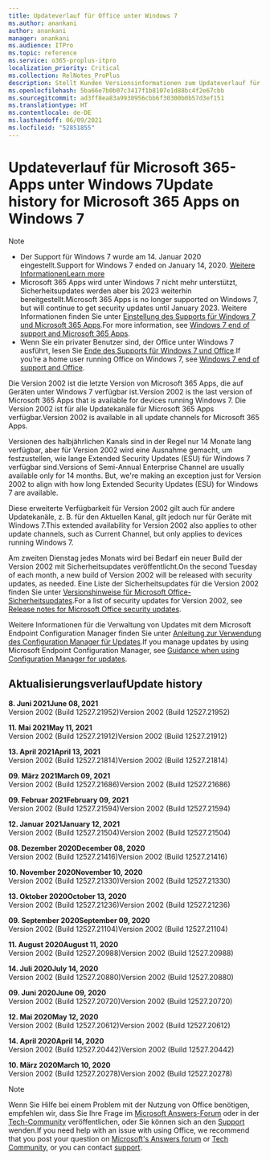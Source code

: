 ```yaml
---
title: Updateverlauf für Office unter Windows 7
ms.author: anankani
author: anankani
manager: anankani
ms.audience: ITPro
ms.topic: reference
ms.service: o365-proplus-itpro
localization_priority: Critical
ms.collection: RelNotes_ProPlus
description: Stellt Kunden Versionsinformationen zum Updateverlauf für Microsoft 365-Apps für Windows 7 bereit.
ms.openlocfilehash: 5ba66e7b0b07c3417f1b8107e1d88bc4f2e67cbb
ms.sourcegitcommit: ad3ff8ea83a9930956cbb6f30300b0b57d3ef151
ms.translationtype: HT
ms.contentlocale: de-DE
ms.lasthandoff: 06/09/2021
ms.locfileid: "52851855"
---
```

# <a name="update-history-for-microsoft-365-apps-on-windows-7"></a><span data-ttu-id="8f845-103">Updateverlauf für Microsoft 365-Apps unter Windows 7</span><span class="sxs-lookup"><span data-stu-id="8f845-103">Update history for Microsoft 365 Apps on Windows 7</span></span> 

 > [!NOTE]
>
>- <span data-ttu-id="8f845-104">Der Support für Windows 7 wurde am 14. Januar 2020 eingestellt.</span><span class="sxs-lookup"><span data-stu-id="8f845-104">Support for Windows 7 ended on January 14, 2020.</span></span> [<span data-ttu-id="8f845-105">Weitere Informationen</span><span class="sxs-lookup"><span data-stu-id="8f845-105">Learn more</span></span>](https://www.microsoft.com/microsoft-365/windows/end-of-windows-7-support)
>- <span data-ttu-id="8f845-106">Microsoft 365 Apps wird unter Windows 7 nicht mehr unterstützt, Sicherheitsupdates werden aber bis 2023 weiterhin bereitgestellt.</span><span class="sxs-lookup"><span data-stu-id="8f845-106">Microsoft 365 Apps is no longer supported on Windows 7, but will continue to get security updates until January 2023.</span></span> <span data-ttu-id="8f845-107">Weitere Informationen finden Sie unter [Einstellung des Supports für Windows 7 und Microsoft 365 Apps](/DeployOffice/endofsupport/windows-7-support).</span><span class="sxs-lookup"><span data-stu-id="8f845-107">For more information, see [Windows 7 end of support and Microsoft 365 Apps](/DeployOffice/endofsupport/windows-7-support).</span></span>
>- <span data-ttu-id="8f845-108">Wenn Sie ein privater Benutzer sind, der Office unter Windows 7 ausführt, lesen Sie [Ende des Supports für Windows 7 und Office](https://support.microsoft.com/office/78f20fab-b57b-44d7-8368-06a8493f3cb9).</span><span class="sxs-lookup"><span data-stu-id="8f845-108">If you’re a home user running Office on Windows 7, see [Windows 7 end of support and Office](https://support.microsoft.com/office/78f20fab-b57b-44d7-8368-06a8493f3cb9).</span></span>

<span data-ttu-id="8f845-109">Die Version 2002 ist die letzte Version von Microsoft 365 Apps, die auf Geräten unter Windows 7 verfügbar ist.</span><span class="sxs-lookup"><span data-stu-id="8f845-109">Version 2002 is the last version of Microsoft 365 Apps that is available for devices running Windows 7.</span></span> <span data-ttu-id="8f845-110">Die Version 2002 ist für alle Updatekanäle für Microsoft 365 Apps verfügbar.</span><span class="sxs-lookup"><span data-stu-id="8f845-110">Version 2002 is available in all update channels for Microsoft 365 Apps.</span></span>

<span data-ttu-id="8f845-p104">Versionen des halbjährlichen Kanals sind in der Regel nur 14 Monate lang verfügbar, aber für Version 2002 wird eine Ausnahme gemacht, um festzustellen, wie lange Extended Security Updates (ESU) für Windows 7 verfügbar sind.</span><span class="sxs-lookup"><span data-stu-id="8f845-p104">Versions of Semi-Annual Enterprise Channel are usually available only for 14 months. But, we're making an exception just for Version 2002 to align with how long Extended Security Updates (ESU) for Windows 7 are available.</span></span>

<span data-ttu-id="8f845-113">Diese erweiterte Verfügbarkeit für Version 2002 gilt auch für andere Updatekanäle, z. B. für den Aktuellen Kanal, gilt jedoch nur für Geräte mit Windows 7.</span><span class="sxs-lookup"><span data-stu-id="8f845-113">This extended availability for Version 2002 also applies to other update channels, such as Current Channel, but only applies to devices running Windows 7.</span></span>

<span data-ttu-id="8f845-114">Am zweiten Dienstag jedes Monats wird bei Bedarf ein neuer Build der Version 2002 mit Sicherheitsupdates veröffentlicht.</span><span class="sxs-lookup"><span data-stu-id="8f845-114">On the second Tuesday of each month, a new build of Version 2002 will be released with security updates, as needed.</span></span> <span data-ttu-id="8f845-115">Eine Liste der Sicherheitsupdates für die Version 2002 finden Sie unter [Versionshinweise für Microsoft Office-Sicherheitsupdates](microsoft365-apps-security-updates.md).</span><span class="sxs-lookup"><span data-stu-id="8f845-115">For a list of security updates for Version 2002, see [Release notes for Microsoft Office security updates](microsoft365-apps-security-updates.md).</span></span>

<span data-ttu-id="8f845-116">Weitere Informationen für die Verwaltung von Updates mit dem Microsoft Endpoint Configuration Manager finden Sie unter [Anleitung zur Verwendung des Configuration Manager für Updates](/deployoffice/endofsupport/windows-7-support#guidance-when-using-configuration-manager-for-updates).</span><span class="sxs-lookup"><span data-stu-id="8f845-116">If you manage updates by using Microsoft Endpoint Configuration Manager, see [Guidance when using Configuration Manager for updates](/deployoffice/endofsupport/windows-7-support#guidance-when-using-configuration-manager-for-updates).</span></span>


## <a name="update-history"></a><span data-ttu-id="8f845-117">Aktualisierungsverlauf</span><span class="sxs-lookup"><span data-stu-id="8f845-117">Update history</span></span>

[//]: # (NICHT ENTFERNEN)

<span data-ttu-id="8f845-119">**8. Juni 2021**</span><span class="sxs-lookup"><span data-stu-id="8f845-119">**June 08, 2021**</span></span><br/>
<span data-ttu-id="8f845-120">Version 2002 (Build 12527.21952)</span><span class="sxs-lookup"><span data-stu-id="8f845-120">Version 2002 (Build 12527.21952)</span></span><br/>

<span data-ttu-id="8f845-121">**11. Mai 2021**</span><span class="sxs-lookup"><span data-stu-id="8f845-121">**May 11, 2021**</span></span><br/>
<span data-ttu-id="8f845-122">Version 2002 (Build 12527.21912)</span><span class="sxs-lookup"><span data-stu-id="8f845-122">Version 2002 (Build 12527.21912)</span></span><br/>

<span data-ttu-id="8f845-123">**13. April 2021**</span><span class="sxs-lookup"><span data-stu-id="8f845-123">**April 13, 2021**</span></span><br/>
<span data-ttu-id="8f845-124">Version 2002 (Build 12527.21814)</span><span class="sxs-lookup"><span data-stu-id="8f845-124">Version 2002 (Build 12527.21814)</span></span><br/>

<span data-ttu-id="8f845-125">**09. März 2021**</span><span class="sxs-lookup"><span data-stu-id="8f845-125">**March 09, 2021**</span></span><br/>
<span data-ttu-id="8f845-126">Version 2002 (Build 12527.21686)</span><span class="sxs-lookup"><span data-stu-id="8f845-126">Version 2002 (Build 12527.21686)</span></span><br/>

<span data-ttu-id="8f845-127">**09. Februar 2021**</span><span class="sxs-lookup"><span data-stu-id="8f845-127">**February 09, 2021**</span></span><br/>
<span data-ttu-id="8f845-128">Version 2002 (Build 12527.21594)</span><span class="sxs-lookup"><span data-stu-id="8f845-128">Version 2002 (Build 12527.21594)</span></span><br/>

<span data-ttu-id="8f845-129">**12. Januar 2021**</span><span class="sxs-lookup"><span data-stu-id="8f845-129">**January 12, 2021**</span></span><br/>
<span data-ttu-id="8f845-130">Version 2002 (Build 12527.21504)</span><span class="sxs-lookup"><span data-stu-id="8f845-130">Version 2002 (Build 12527.21504)</span></span><br/>

<span data-ttu-id="8f845-131">**08. Dezember 2020**</span><span class="sxs-lookup"><span data-stu-id="8f845-131">**December 08, 2020**</span></span><br/>
<span data-ttu-id="8f845-132">Version 2002 (Build 12527.21416)</span><span class="sxs-lookup"><span data-stu-id="8f845-132">Version 2002 (Build 12527.21416)</span></span><br/>

<span data-ttu-id="8f845-133">**10. November 2020**</span><span class="sxs-lookup"><span data-stu-id="8f845-133">**November 10, 2020**</span></span><br/>
<span data-ttu-id="8f845-134">Version 2002 (Build 12527.21330)</span><span class="sxs-lookup"><span data-stu-id="8f845-134">Version 2002 (Build 12527.21330)</span></span><br/>

<span data-ttu-id="8f845-135">**13. Oktober 2020**</span><span class="sxs-lookup"><span data-stu-id="8f845-135">**October 13, 2020**</span></span><br/>
<span data-ttu-id="8f845-136">Version 2002 (Build 12527.21236)</span><span class="sxs-lookup"><span data-stu-id="8f845-136">Version 2002 (Build 12527.21236)</span></span><br/>

<span data-ttu-id="8f845-137">**09. September 2020**</span><span class="sxs-lookup"><span data-stu-id="8f845-137">**September 09, 2020**</span></span><br/>
<span data-ttu-id="8f845-138">Version 2002 (Build 12527.21104)</span><span class="sxs-lookup"><span data-stu-id="8f845-138">Version 2002 (Build 12527.21104)</span></span><br/>

<span data-ttu-id="8f845-139">**11. August 2020**</span><span class="sxs-lookup"><span data-stu-id="8f845-139">**August 11, 2020**</span></span><br/>
<span data-ttu-id="8f845-140">Version 2002 (Build 12527.20988)</span><span class="sxs-lookup"><span data-stu-id="8f845-140">Version 2002 (Build 12527.20988)</span></span><br/>

<span data-ttu-id="8f845-141">**14. Juli 2020**</span><span class="sxs-lookup"><span data-stu-id="8f845-141">**July 14, 2020**</span></span><br/>
<span data-ttu-id="8f845-142">Version 2002 (Build 12527.20880)</span><span class="sxs-lookup"><span data-stu-id="8f845-142">Version 2002 (Build 12527.20880)</span></span><br/>

<span data-ttu-id="8f845-143">**09. Juni 2020**</span><span class="sxs-lookup"><span data-stu-id="8f845-143">**June 09, 2020**</span></span><br/>
<span data-ttu-id="8f845-144">Version 2002 (Build 12527.20720)</span><span class="sxs-lookup"><span data-stu-id="8f845-144">Version 2002 (Build 12527.20720)</span></span><br/>

<span data-ttu-id="8f845-145">**12. Mai 2020**</span><span class="sxs-lookup"><span data-stu-id="8f845-145">**May 12, 2020**</span></span><br/>
<span data-ttu-id="8f845-146">Version 2002 (Build 12527.20612)</span><span class="sxs-lookup"><span data-stu-id="8f845-146">Version 2002 (Build 12527.20612)</span></span><br/>

<span data-ttu-id="8f845-147">**14. April 2020**</span><span class="sxs-lookup"><span data-stu-id="8f845-147">**April 14, 2020**</span></span><br/>
<span data-ttu-id="8f845-148">Version 2002 (Build 12527.20442)</span><span class="sxs-lookup"><span data-stu-id="8f845-148">Version 2002 (Build 12527.20442)</span></span><br/>

<span data-ttu-id="8f845-149">**10. März 2020**</span><span class="sxs-lookup"><span data-stu-id="8f845-149">**March 10, 2020**</span></span><br/>
<span data-ttu-id="8f845-150">Version 2002 (Build 12527.20278)</span><span class="sxs-lookup"><span data-stu-id="8f845-150">Version 2002 (Build 12527.20278)</span></span><br/>




> [!NOTE]
> <span data-ttu-id="8f845-151">Wenn Sie Hilfe bei einem Problem mit der Nutzung von Office benötigen, empfehlen wir, dass Sie Ihre Frage im [Microsoft Answers-Forum](https://answers.microsoft.com/) oder in der [Tech-Community](https://techcommunity.microsoft.com/) veröffentlichen, oder Sie können sich an den [Support](https://support.microsoft.com/contactus) wenden.</span><span class="sxs-lookup"><span data-stu-id="8f845-151">If you need help with an issue with using Office, we recommend that you post your question on [Microsoft's Answers forum](https://answers.microsoft.com/) or [Tech Community](https://techcommunity.microsoft.com/), or you can contact [support](https://support.microsoft.com/contactus).</span></span>